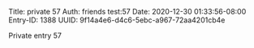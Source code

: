 Title: private 57
Auth: friends test:57
Date: 2020-12-30 01:33:56-08:00
Entry-ID: 1388
UUID: 9f14a4e6-d4c6-5ebc-a967-72aa4201cb4e

Private entry 57